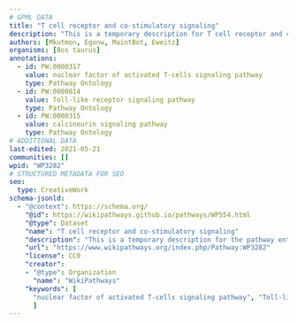 ```yaml
---
# GPML DATA
title: "T cell receptor and co-stimulatory signaling"
description: "This is a temporary description for T cell receptor and co-stimulatory signaling"
authors: [Mkutmon, Egonw, MaintBot, Eweitz]
organisms: [Bos taurus]
annotations:
  - id: PW:0000317
    value: nuclear factor of activated T-cells signaling pathway
    type: Pathway Ontology
  - id: PW:0000814
    value: Toll-like receptor signaling pathway
    type: Pathway Ontology
  - id: PW:0000315
    value: calcineurin signaling pathway
    type: Pathway Ontology
# ADDITIONAL DATA
last-edited: 2021-05-21
communities: []
wpid: "WP3282"
# STRUCTURED METADATA FOR SEO
seo:
  type: CreativeWork
schema-jsonld:
  - "@context": https://schema.org/
    "@id": https://wikipathways.github.io/pathways/WP554.html
    "@type": Dataset
    "name": "T cell receptor and co-stimulatory signaling"
    "description": "This is a temporary description for the pathway entitled: T cell receptor and co-stimulatory signaling"
    "url": "https://www.wikipathways.org/index.php/Pathway:WP3282"
    "license": CC0
    "creator":
    - "@type": Organization
      "name": "WikiPathways"
    "keywords": [
      "nuclear factor of activated T-cells signaling pathway", "Toll-like receptor signaling pathway", "calcineurin signaling pathway",
      ]
---
```

